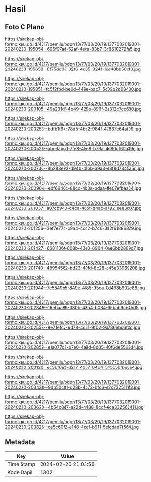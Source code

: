 # Hasil

## Foto C Plano

https://sirekap-obj-formc.kpu.go.id/4217/pemilu/pdpr/13/77/03/20/19/1377032019001-20240220-195054--696f97ad-52af-4eca-83b7-3c8610272fa5.jpg

https://sirekap-obj-formc.kpu.go.id/4217/pemilu/pdpr/13/77/03/20/19/1377032019001-20240220-195658--8f75dd95-32f6-4d85-924f-1dc48bb50cf3.jpg

https://sirekap-obj-formc.kpu.go.id/4217/pemilu/pdpr/13/77/03/20/19/1377032019001-20240220-195851--fc5f2fbd-be6d-449e-bac7-5c09b2d63400.jpg

https://sirekap-obj-formc.kpu.go.id/4217/pemilu/pdpr/13/77/03/20/19/1377032019001-20240220-200105--49a231df-4b49-429b-896f-2a312c7cc680.jpg

https://sirekap-obj-formc.kpu.go.id/4217/pemilu/pdpr/13/77/03/20/19/1377032019001-20240220-200253--bdfb1f94-78d5-4ba2-984f-47867e64af99.jpg

https://sirekap-obj-formc.kpu.go.id/4217/pemilu/pdpr/13/77/03/20/19/1377032019001-20240220-200526--abc6abcd-7fe8-45e8-b76a-4d80cf60a39c.jpg

https://sirekap-obj-formc.kpu.go.id/4217/pemilu/pdpr/13/77/03/20/19/1377032019001-20240220-200736--8b283e93-d94b-41bb-a9a3-d3f8d7345a5c.jpg

https://sirekap-obj-formc.kpu.go.id/4217/pemilu/pdpr/13/77/03/20/19/1377032019001-20240220-200904--edf6946c-88cc-4b3a-bdaa-ffe07efbaa64.jpg

https://sirekap-obj-formc.kpu.go.id/4217/pemilu/pdpr/13/77/03/20/19/1377032019001-20240220-201037--a07cb940-c4ca-465f-b4ac-a7921eee3d07.jpg

https://sirekap-obj-formc.kpu.go.id/4217/pemilu/pdpr/13/77/03/20/19/1377032019001-20240220-201256--3ef7e774-c9a4-4cc2-b746-382f61886829.jpg

https://sirekap-obj-formc.kpu.go.id/4217/pemilu/pdpr/13/77/03/20/19/1377032019001-20240220-201427--6681136f-008b-43e0-8904-0ae6bb2889d7.jpg

https://sirekap-obj-formc.kpu.go.id/4217/pemilu/pdpr/13/77/03/20/19/1377032019001-20240220-201740--48954562-bd23-40fd-8c28-c45e33969208.jpg

https://sirekap-obj-formc.kpu.go.id/4217/pemilu/pdpr/13/77/03/20/19/1377032019001-20240220-201944--7e5549b5-849e-4f85-95ea-0d498b902c88.jpg

https://sirekap-obj-formc.kpu.go.id/4217/pemilu/pdpr/13/77/03/20/19/1377032019001-20240220-202349--16ebaa89-380b-48b4-b084-65bab9ce45d5.jpg

https://sirekap-obj-formc.kpu.go.id/4217/pemilu/pdpr/13/77/03/20/19/1377032019001-20240220-202558--8e71efc7-6d78-4c51-9f02-9a786ebc6f3d.jpg

https://sirekap-obj-formc.kpu.go.id/4217/pemilu/pdpr/13/77/03/20/19/1377032019001-20240220-202859--e1a077c3-b7e0-4a8d-8d05-40f6de5565d4.jpg

https://sirekap-obj-formc.kpu.go.id/4217/pemilu/pdpr/13/77/03/20/19/1377032019001-20240220-203120--ec3bf8a2-d217-4957-84b4-545c5bfbe8e4.jpg

https://sirekap-obj-formc.kpu.go.id/4217/pemilu/pdpr/13/77/03/20/19/1377032019001-20240220-203438--9db50c81-d23b-4b73-bfc6-e2c7325111f3.jpg

https://sirekap-obj-formc.kpu.go.id/4217/pemilu/pdpr/13/77/03/20/19/1377032019001-20240220-203620--4b54c8d7-a22d-4488-8ccf-6ca332562411.jpg

https://sirekap-obj-formc.kpu.go.id/4217/pemilu/pdpr/13/77/03/20/19/1377032019001-20240220-203826--ce5c60f2-e148-4def-b911-5cfcdad7f564.jpg


## Metadata

| Key        | Value               |
| ---------- | ------------------- |
| Time Stamp | 2024-02-20 21:03:56 |
| Kode Dapil | 1302                |



